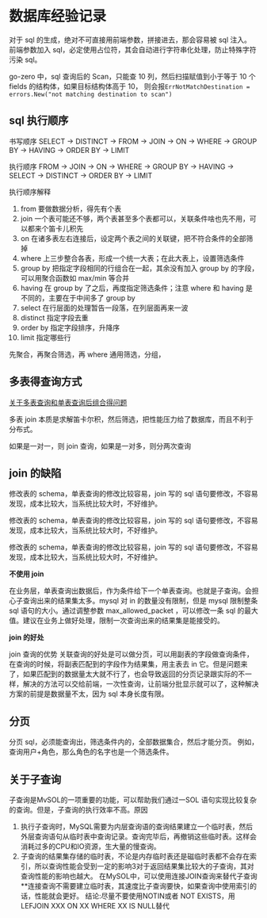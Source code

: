 # 数据库经验记录

对于 sql 的生成，绝对不可直接用前端参数，拼接进去，那会容易被 sql 注入。
前端参数加入 sql，必定使用占位符，其会自动进行字符串化处理，防止特殊字符污染 sql。

go-zero 中，sql 查询后的 Scan，只能查 10 列，然后扫描赋值到小于等于 10 个 fields 的结构体，如果目标结构体高于 10，
则会报`ErrNotMatchDestination = errors.New("not matching destination to scan")`

## sql 执行顺序

书写顺序 SELECT -> DISTINCT -> FROM -> JOIN -> ON -> WHERE -> GROUP BY -> HAVING -> ORDER BY -> LIMIT

执行顺序 FROM -> JOIN -> ON -> WHERE -> GROUP BY -> HAVING -> SELECT -> DISTINCT -> ORDER BY -> LIMIT

执行顺序解释

1. from 要做数据分析，得先有个表
2. join 一个表可能还不够，两个表甚至多个表都可以，关联条件啥也先不用，可以都来个笛卡儿积先
3. on 在诸多表左右连接后，设定两个表之间的关联键，把不符合条件的全部筛掉
4. where 上三步整合各表，形成一个统一大表；在此大表上，设置筛选条件
5. group by 把指定字段相同的行组合在一起，其余没有加入 group by 的字段，可以用聚合函数如 max/min 等合并
6. having 在 group by 了之后，再度指定筛选条件；注意 where 和 having 是不同的，主要在于中间多了 group by
7. select 在行层面的处理暂告一段落，在列层面再来一波
8. distinct 指定字段去重
9. order by 指定字段排序，升降序
10. limit 指定哪些行

先聚合，再聚合筛选，再 where 通用筛选，分组，

## 多表得查询方式

[关于多表查询和单表查询后组合得问题](https://www.zhihu.com/question/298745803)

多表 join 本质是求解笛卡尔积，然后筛选，把性能压力给了数据库，而且不利于分布式。

如果是一对一，则 join 查询，如果是一对多，则分两次查询

## join 的缺陷

修改表的 schema，单表查询的修改比较容易，join 写的 sql 语句要修改，不容易发现，成本比较大，当系统比较大时，不好维护。

修改表的 schema，单表查询的修改比较容易，join 写的 sql 语句要修改，不容易发现，成本比较大，当系统比较大时，不好维护。

修改表的 schema，单表查询的修改比较容易，join 写的 sql 语句要修改，不容易发现，成本比较大，当系统比较大时，不好维护。

**不使用 join**

在业务层，单表查询出数据后，作为条件给下一个单表查询。也就是子查询。会担心子查询出来的结果集太多。mysql 对 in 的数量没有限制，但是 mysql 限制整条 sql 语句的大小。通过调整参数 max_allowed_packet ，可以修改一条 sql 的最大值。建议在业务上做好处理，限制一次查询出来的结果集是能接受的。

**join 的好处**

join 查询的优势
关联查询的好处是可以做分页，可以用副表的字段做查询条件，在查询的时候，将副表匹配到的字段作为结果集，用主表去 in 它。但是问题来了，如果匹配到的数据量太大就不行了，也会导致返回的分页记录跟实际的不一样，解决的方法可以交给前端，一次性查询，让前端分批显示就可以了，这种解决方案的前提是数据量不太，因为 sql 本身长度有限。

## 分页

分页 sql，必须能查询出，筛选条件内的，全部数据集合，然后才能分页。
例如，查询用户+角色，那么角色的名字也是一个筛选条件。

## 关于子查询

子查询是MvSOL的一项重要的功能，可以帮助我们通过一SOL 语句实现比较复杂的查询。但是，子查询的执行效率不高。原因
1. 执行子查询时，MySQL需要为内层查询语的查询结果建立一个临时表，然后外层查询语句从临时表中查询记录。查询完毕后，再撤销这些临时表。这样会消耗过多的CPU和IO资源，生大量的慢查询。
2. 子查询的结果集存储的临时表，不论是内存临时表还是磁临时表都不会存在索引，所以查询性能会受到一定的影响3对于返回结果集比较大的子查询，其对查询性能的影响也越大。
在MySOL中，可以使用连接JOIN查询来替代子查询**连接查询不需要建立临时表，其速度比子查询要快，如果查询中使用索引的话，性能就会更好。
结论:尽量不要使用NOTIN或者 NOT EXISTS，用LEFJOIN XXX ON XX WHERE XX IS NULL替代
